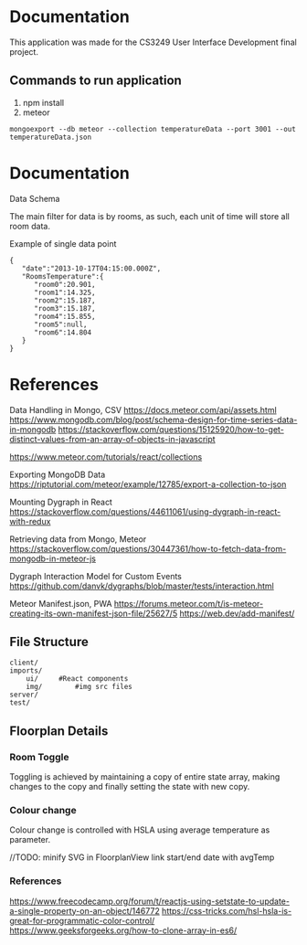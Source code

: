 # Documentation

This application was made for the CS3249 User Interface Development final project.

## Commands to run application

1. npm install 
2. meteor


`mongoexport --db meteor --collection temperatureData --port 3001 --out temperatureData.json`

# Documentation

Data Schema

The main filter for data is by rooms, as such, each unit of time will store all room data.

Example of single data point
```
{
   "date":"2013-10-17T04:15:00.000Z",
   "RoomsTemperature":{
      "room0":20.901,
      "room1":14.325,
      "room2":15.187,
      "room3":15.187,
      "room4":15.855,
      "room5":null,
      "room6":14.804
   }
}
```



# References

Data Handling in Mongo, CSV
https://docs.meteor.com/api/assets.html
https://www.mongodb.com/blog/post/schema-design-for-time-series-data-in-mongodb
https://stackoverflow.com/questions/15125920/how-to-get-distinct-values-from-an-array-of-objects-in-javascript


https://www.meteor.com/tutorials/react/collections

Exporting MongoDB Data 
https://riptutorial.com/meteor/example/12785/export-a-collection-to-json


Mounting Dygraph in React
https://stackoverflow.com/questions/44611061/using-dygraph-in-react-with-redux


Retrieving data from Mongo, Meteor
https://stackoverflow.com/questions/30447361/how-to-fetch-data-from-mongodb-in-meteor-js


Dygraph Interaction Model for Custom Events
https://github.com/danvk/dygraphs/blob/master/tests/interaction.html

Meteor Manifest.json, PWA 
https://forums.meteor.com/t/is-meteor-creating-its-own-manifest-json-file/25627/5
https://web.dev/add-manifest/

## File Structure 

	client/
	imports/
		ui/		#React components
		img/		#img src files
	server/
	test/

## Floorplan Details
### Room Toggle
Toggling is achieved by maintaining a copy of entire state array, making changes to the copy and finally setting the state with new copy. 

### Colour change 
Colour change is controlled with HSLA using average temperature as parameter. 


//TODO:
minify SVG in FloorplanView
link start/end date with avgTemp 

### References

https://www.freecodecamp.org/forum/t/reactjs-using-setstate-to-update-a-single-property-on-an-object/146772
https://css-tricks.com/hsl-hsla-is-great-for-programmatic-color-control/
https://www.geeksforgeeks.org/how-to-clone-array-in-es6/



